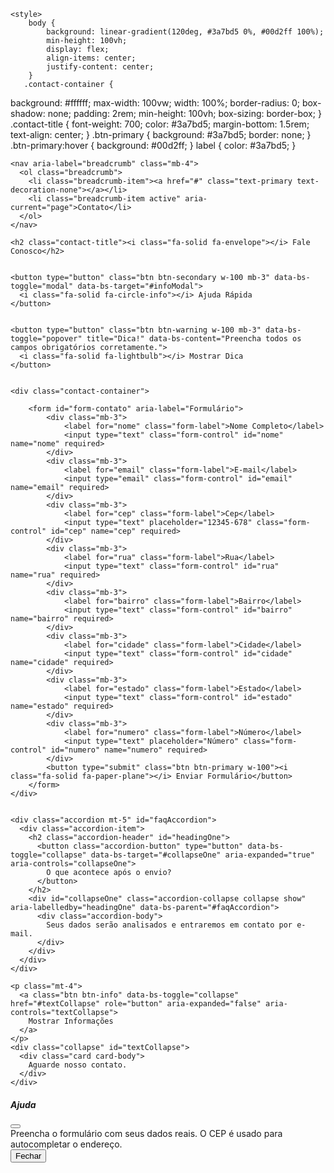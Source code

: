 <!DOCTYPE html>
<html lang="en">
<head>
    <meta charset="UTF-8">
    <meta name="viewport" content="width=device-width, initial-scale=1.0">
    <title>Contato</title>      
    <link href="https://cdn.jsdelivr.net/npm/bootstrap@5.3.6/dist/css/bootstrap.min.css" rel="stylesheet">
    <link rel="stylesheet" href="https://cdnjs.cloudflare.com/ajax/libs/font-awesome/6.4.2/css/all.min.css" crossorigin="anonymous" referrerpolicy="no-referrer" />
    <script src="https://cdnjs.cloudflare.com/ajax/libs/jquery/3.7.1/jquery.min.js" crossorigin="anonymous" referrerpolicy="no-referrer"></script>
    <script src="https://cdn.jsdelivr.net/npm/bootstrap@5.3.6/dist/js/bootstrap.bundle.min.js"></script>

    <style>
        body {
            background: linear-gradient(120deg, #3a7bd5 0%, #00d2ff 100%);
            min-height: 100vh;
            display: flex;
            align-items: center;
            justify-content: center;
        }
       .contact-container {
  background: #ffffff;
  max-width: 100vw;
  width: 100%;
  border-radius: 0;
  box-shadow: none;
  padding: 2rem;
  min-height: 100vh; 
  box-sizing: border-box; 
}
        .contact-title {
            font-weight: 700;
            color: #3a7bd5;
            margin-bottom: 1.5rem;
            text-align: center;
        }
        .btn-primary {
            background: #3a7bd5;
            border: none;
        }
        .btn-primary:hover {
            background: #00d2ff;
        }
        label {
            color: #3a7bd5;
        }
    </style>
</head>



<body>

 <div class="contact-container">

    <nav aria-label="breadcrumb" class="mb-4">
      <ol class="breadcrumb">
        <li class="breadcrumb-item"><a href="#" class="text-primary text-decoration-none"></a></li>
        <li class="breadcrumb-item active" aria-current="page">Contato</li>
      </ol>
    </nav>

    <h2 class="contact-title"><i class="fa-solid fa-envelope"></i> Fale Conosco</h2>

   
    <button type="button" class="btn btn-secondary w-100 mb-3" data-bs-toggle="modal" data-bs-target="#infoModal">
      <i class="fa-solid fa-circle-info"></i> Ajuda Rápida
    </button>

    
    <button type="button" class="btn btn-warning w-100 mb-3" data-bs-toggle="popover" title="Dica!" data-bs-content="Preencha todos os campos obrigatórios corretamente.">
      <i class="fa-solid fa-lightbulb"></i> Mostrar Dica
    </button>


    <div class="contact-container">
       
        <form id="form-contato" aria-label="Formulário">
            <div class="mb-3">
                <label for="nome" class="form-label">Nome Completo</label>
                <input type="text" class="form-control" id="nome" name="nome" required>
            </div>
            <div class="mb-3">
                <label for="email" class="form-label">E-mail</label>
                <input type="email" class="form-control" id="email" name="email" required>
            </div>
            <div class="mb-3">
                <label for="cep" class="form-label">Cep</label>
                <input type="text" placeholder="12345-678" class="form-control" id="cep" name="cep" required>
            </div>
            <div class="mb-3">
                <label for="rua" class="form-label">Rua</label>
                <input type="text" class="form-control" id="rua" name="rua" required>
            </div>
            <div class="mb-3">
                <label for="bairro" class="form-label">Bairro</label>
                <input type="text" class="form-control" id="bairro" name="bairro" required>
            </div>
            <div class="mb-3">
                <label for="cidade" class="form-label">Cidade</label>
                <input type="text" class="form-control" id="cidade" name="cidade" required>
            </div>
            <div class="mb-3">
                <label for="estado" class="form-label">Estado</label>
                <input type="text" class="form-control" id="estado" name="estado" required>
            </div>
            <div class="mb-3">
                <label for="numero" class="form-label">Número</label>
                <input type="text" placeholder="Número" class="form-control" id="numero" name="numero" required>
            </div>
            <button type="submit" class="btn btn-primary w-100"><i class="fa-solid fa-paper-plane"></i> Enviar Formulário</button>
        </form>
    </div>

    
    <div class="accordion mt-5" id="faqAccordion">
      <div class="accordion-item">
        <h2 class="accordion-header" id="headingOne">
          <button class="accordion-button" type="button" data-bs-toggle="collapse" data-bs-target="#collapseOne" aria-expanded="true" aria-controls="collapseOne">
            O que acontece após o envio?
          </button>
        </h2>
        <div id="collapseOne" class="accordion-collapse collapse show" aria-labelledby="headingOne" data-bs-parent="#faqAccordion">
          <div class="accordion-body">
            Seus dados serão analisados e entraremos em contato por e-mail.
          </div>
        </div>
      </div>
    </div>

    <p class="mt-4">
      <a class="btn btn-info" data-bs-toggle="collapse" href="#textCollapse" role="button" aria-expanded="false" aria-controls="textCollapse">
        Mostrar Informações
      </a>
    </p>
    <div class="collapse" id="textCollapse">
      <div class="card card-body">
        Aguarde nosso contato. 
      </div>
    </div>

  </div>

  
  <div class="modal fade" id="infoModal" tabindex="-1" aria-labelledby="infoModalLabel" aria-hidden="true">
    <div class="modal-dialog">
      <div class="modal-content">
        <div class="modal-header">
          <h5 class="modal-title" id="infoModalLabel">Ajuda</h5>
          <button type="button" class="btn-close" data-bs-dismiss="modal" aria-label="Fechar"></button>
        </div>
        <div class="modal-body">
          Preencha o formulário com seus dados reais. O CEP é usado para autocompletar o endereço.
        </div>
        <div class="modal-footer">
          <button type="button" class="btn btn-secondary" data-bs-dismiss="modal">Fechar</button>
        </div>
      </div>
    </div>
  </div>

<script>
$(document).ready(function() {
    $('#cep').on('blur', function() {
        const cep = $(this).val().replace(/\D/g, '');
        if (cep.length === 8) {
            $.getJSON(`https://viacep.com.br/ws/${cep}/json/`, function(data) {
                if (!('erro' in data)) {
                    $('#rua').val(data.logradouro);
                    $('#bairro').val(data.bairro);
                    $('#cidade').val(data.localidade);
                    $('#estado').val(data.uf);
                } else {
                    alert('CEP não encontrado.');
                }
            });
        }
    });
});

function submitform(){


    const nome = $('#nome').val();
    const email = $('#email').val();
    const cep = $('#cep').val();
    const rua = $('#rua').val();
    const bairro = $('#bairro').val();
    const cidade = $('#BRENNcidade').val();
    const estado = $('#estado').val();
    const numero = $('#numero').val();


    const formData = {
        "nome": nome,
        "email": email,
        "cep": cep,
        "rua": rua,
        "bairro": bairro,
        "cidade": cidade,
        "estado": estado,
        "numero": numero
    };

    console.log (formData);
}



</script>


    
</body>
</html>

